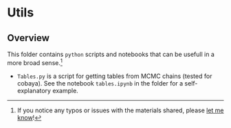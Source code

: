 # Utils

## Overview
This folder contains `python` scripts and notebooks that can be usefull in a more broad sense.[^1]

- `Tables.py` is a script for getting tables from MCMC chains (tested for cobaya). See the notebook `tables.ipynb` in the folder for a self-explanatory example.

[^1]: If you notice any typos or issues with the materials shared, please [let me know](mailto:w.giare@sheffield.ac.uk)!  
